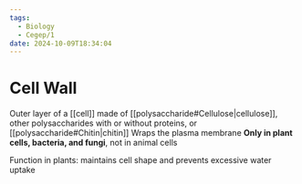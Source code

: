 ```yaml
---
tags:
  - Biology
  - Cegep/1
date: 2024-10-09T18:34:04
---
```


# Cell Wall

Outer layer of a [[cell]] made of [[polysaccharide#Cellulose|cellulose]], other polysaccharides with or without proteins, or [[polysaccharide#Chitin|chitin]]
Wraps the plasma membrane
**Only in plant cells, bacteria, and fungi**, not in animal cells

Function in plants: maintains cell shape and prevents excessive water uptake